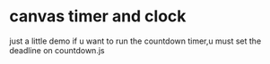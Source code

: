 # canvas timer and clock
just a little demo
if u want to run the countdown timer,u must set the deadline on countdown.js
